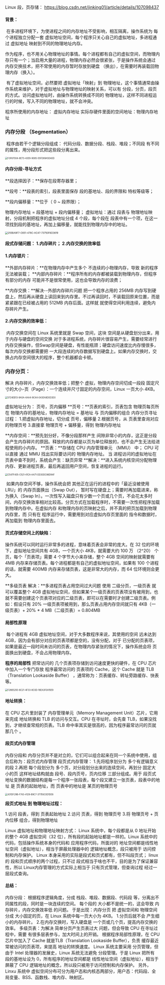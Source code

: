 Linux 段，页存储：  https://blog.csdn.net/jinking01/article/details/107098437

#### 背景：

​		在多进程环境下，为使进程之间的内存地址不受影响，相互隔离，操作系统为 每个进程独立分配一套 虚拟地址空间，每个程序只关心自己的虚拟地址，多进程通过 虚拟地址 映射到不同的物理地址内存。

​		作为程序，也不用关心物理地址的事情。每个进程都有自己的虚拟空间，而物理内存只有一个；当启用大量的进程，物理内存必然会很紧张，于是操作系统会通过 内存交换技术，把不常使用的内存暂时存放到硬盘 （换出），在需要时再装载回物理内存（换入）。

​		有了虚拟地址空间，必然要把 虚拟地址「映射」到 物理地址，这个事情通常由操作系统来维护，对于虚拟地址与物理地址的映射关系，可以有 分段，分页，段页的方式。访问虚拟地址时，由操作系统转换成不同的 物理地址，这样不同进程运行的时候，写入不同的物理地址，就不会冲突。

程序所使用的内存地址： 虚拟内存地址
实际存硬件里面的空间地址：物理内存地址



### 内存分段  （Segmentation）

​		程序由若干个逻辑分段组成： 代码分段、数据分段、栈段、堆段；不同段 有不同的属性，用分段形式把这些段分离出来。

<img src="https://tva1.sinaimg.cn/large/008i3skNly1guri5bhi4xj612e0rwmyz02.jpg" alt="F3F67004-8E73-43E9-9085-55FD89A5D40D" style="zoom:50%;" />

#### 内存分段-寻址方式

**段选择因子：**保存在段寄存器里；

**段号：**段表的索引，段表里面保存 段的基地址、段的界限和 特权等级等；

**段内偏移量：**位于（ 0  ~ 段界限）；  

物理内存地址 = 段基地址 + 段内偏移量； 虚拟地址：通过 段表与 物理地址映射，分段机制把程序的虚拟地址分成 4 个段，每个段在 段表中有一个项，在这一项找到段的基地址，再加上偏移量，就能找到物理内存中的地址。

<img src="https://tva1.sinaimg.cn/large/008i3skNly1guri60rzqxj60tb0i3abv02.jpg" alt="255BA9F7-C651-478C-AC47-73750F6D3619" style="zoom:55%;" />



#### **段式存储问题：** 1.内存碎片；  2.内存交换的效率低

#### 1.内存锁片：

**外部内存碎片：**在物理内存中产生多个 不连续的小物理内存，导致 新的程序无法被装载；
**内部内存碎片：**程序所有的内存都被装载到物理内存，但程序 有部分的内存 可能并不是很常使用，这也会导致内存的浪费；

**内存交换：**解决--外部内存碎片问题
		把一个程序占用的 256MB 内存写到硬盘上，然后再从硬盘上读回来到内存里。不过再读回时，不装载回原来位置，而是紧紧跟在已经被占用的 512MB 内存后面。这样就 就使得空间利用连续，避免内存碎片产生。

#### 2.内存交换的效率低：

​		内存交换空间在 Linux 系统里就是 Swap 空间，这块 空间是从硬盘划分出来，用于内存与硬盘的空间交换 
对于多进程系统，内存碎片很容易产生，需要经常进行 内存交换操作，但Swap空间是硬盘，有性能瓶颈；硬盘访问速度比内存慢很多，每次内存交换都需要把 一大段连续的内存数据写到硬盘上。如果内存交换时，交换占内存空间很大的程序，整个机器都会卡顿。



### **内存分页：**

解决 内存碎片，内存交换效率低；把整个 虚拟，物理内存空间切成一段段 固定尺寸的大小-页（Page）：一个连续并尺寸固定的内存空间，Linux 一页大小 4KB。

<img src="https://tva1.sinaimg.cn/large/008i3skNly1guri6lue0xj60tn0m575h02.jpg" alt="5724EB13-9A0A-4AA4-9C44-043EA8D0D3D0" style="zoom:50%;" />

虚拟地址分为： 页号，页内偏移
**页号：**页表的索引，页表包含 物理页每页所在 物理内存的基地址，物理内存地址 =  基地址 与 页内偏移的组合
内存分页寻址过程：
1.把虚拟内存地址，切分成 页号，偏移量
2.根据页号，从 页表里查询对应的物理页号
3.直接拿 物理页号 + 偏移量，得到 物理内存地址

**内存空间：**预先划分好，不像分段那样产生 间隙非常小的内存，这正是分段会产生内存碎片的原因。释放的内存都是以页为单位释放的，也不会产生无法给进程使用的小内存。
**页表：**存储在 CPU 内存管理单元 （MMU） 中；  CPU 可以直接 通过 MMU 找出实际要访问的 物理内存地址。
当 进程访问的虚拟地址在页表中查不到时，系统会产生：缺页异常
**解决：**进入系统内核空间分配物理内存、更新进程页表，最后再返回用户空间，恢复进程的运行。

<img src="https://tva1.sinaimg.cn/large/008i3skNly1guri75ipfjj61320nt76302.jpg" alt="C547F405-C521-41CA-AA71-DD30DC86D94F" style="zoom:50%;" />

​		如果内存空间不够，操作系统会把 其他正在运行的进程中的「最近没被使用LRU」的 内存页面换出（Swap Out）， 暂时写在硬盘上；需要时再加载进来，称为换入（Swap In）。一次性写入磁盘只有少数一个页或几个页，不会花太多时间，内存交换效率相对比较高。
​		分页方式在加载程序时，不需要一次性把程序加载到物理内存中。在虚拟内存 和物理内存的页映射之后，并不真的把页加载到物理内存里，而 只有在 程序运行中，需要用到对应虚拟内存页里面的 指令和数据时，再加载到 物理内存里面去。

#### 页式存储空间上的缺陷：

操作系统可以同时运行非常多的进程，意味着页表会非常的庞大。在 32 位的环境下，虚拟地址空间共有 4GB，一个页大小 4KB，就需要大约 100 万 （2^20） 个页，每个「页表项」需要 4 个字节大小来存储，整个 4GB 空间的映射就需要有 4MB 内存来存储页表。每个进程都是有自己的虚拟地址空间，如果有 100 个进程的话，就需要 400MB 内存来存储页表，这是非常大的内存，而 64 位环境则会更大。

**多级页表  解决：**多进程页表占用空间过大问题
使用 二级分页，一级页表 就可以覆盖整个 4GB 虚拟地址空间，但如果某个一级页表的页表项没有被用到，也就不需要创建这个页表项对应的二级页表，即可以在需要时才创建二级页表。例如：假设只有 20% 一级页表项被用到，那么页表占用内存空间就只有  4KB（一级页表）+  20% * 4 MB（二级页表）= 0.804MB

#### 局部性原理

​        每个进程有 4GB 虚拟地址空间，对于大多数程序来说，其使用的空间 远未达到 4GB，因为会有部分对应的页表项都是空的，没有分配，对于 已分配的页表项，如果是最近一段时间未访问的页表，在物理内存紧张的情况下，操作系统会将 页面换出到硬盘，不会占用物理内存。

**程序的局部性**
		把常访问的 几个页表项存储到访问速度更快的硬件，在 CPU 芯片中加入一个专门存放 程序最常访问的 页表项的 Cache，这个 Cache 就是 TLB（Translation Lookaside Buffer） ，通常称为：页表缓存、转址旁路缓存、快表等。

<img src="https://tva1.sinaimg.cn/large/008i3skNly1guri7rhiblj60s00e575302.jpg" alt="F2665293-6C21-4F33-8C0D-16EA3F0A15E9" style="zoom:50%;" />

#### 地址转换：

在 CPU 芯片里封装了 内存管理单元（Memory Management Unit）芯片，它用来完成 地址转换和 TLB 的访问与交互。CPU 在寻址时，会先查 TLB，如果没找到，才继续查常规的页表。TLB 命中率其实是很高的，因为程序最常访问的页就那几个 。



#### 段页式内存管理

内存分段和 内存分页并不是对立的，它们可以组合起来在同一个系统中使用，组合后称为：段页式内存管理
段页式内存管理：
1.先将程序划分为 多个有逻辑意义的段
2.再把 每个段划分为 多个页，对分段划分出来的连续空间，再划分 固定大小的页
这样地址结构就由 段号、段内页号，页内位移 三部分组成。用于 段页式地址变换的数据结构是每一个程序一张段表，每个段又建立一张页表，段表中的地址 是 页表的起始地址，而 页表中的地址是 某页的物理页号 

<img src="https://tva1.sinaimg.cn/large/008i3skNly1guri87x3zpj614c0jfgnq02.jpg" alt="431DF29B-F743-4129-B9C7-377E6C0D1DE8" style="zoom:50%;" />

**段页式地址 到 物理地址过程：**

1.访问 段表，得到 页表起始地址 
2.访问 页表，得到 物理页号 
3.将 物理页号 + 页内位移 组合，得到物理地址

Linux 虚拟地址和物理地址映射方式：
Linux 系统中，每个段都是从  0 地址开始的整个 4GB 虚拟空间（32 位），所有段的起始地址都是一样的。Linux 系统中的代码，包括操作系统本身的代码和 应用程序代码，所面对的 地址空间都是线性地址空间（虚拟地址），相当于屏蔽处理器中的 逻辑地址概念，段只被用于 访问控制和内存保护。
Linux 本身采用的实际是段式和页式都有，但不叫段页式； linux的 段和页式顺序的两个过程，只不过 段式相当于啥也不干，目的是为了保证兼容性，所以 Linux内存管理的方式实际上相当于 只有页式管理，但查询过程 经过一层段式查询。

#### 总结：

内存分段：
根据程序逻辑角度，分成 栈段、堆段、数据段、代码段 等，分离出不同属性的段，同时是一块连续的空间。
每个段的 大小都不是统一的，这会导致 内存碎片，内存交换效率低 的问题。
于是出现：内存分页
把 虚拟空间和 物理空间分成 大小固定的页，在 Linux 系统中每一页大小为 4KB。 
1.分页后就不会 产生细小的内存碎片。
2.在内存交换时，写入硬盘是 一个页或几个页，提高内存交换的效率。
多级页表：为解决 简单分页产生页表过大 问题，但会导致 CPU 在寻址过程中，需要 有很多层表参与，加大时间上的开销。
根据程序局部性原理，在 CPU 芯片中加入了 Cache 就是TLB（Translation Lookaside Buffer），负责 缓存最近常被访问的页表项，来提高 地址的转换速度。
Linux 系统主要采用 分页管理，但由于 Intel 处理器的发展史，Linux 系统无法避免 分段管理。于是 Linux 把所有 段的基地址设为 0，所有程序的地址空间都是 线性地址空间（虚拟地址），相当于屏蔽了 CPU 逻辑地址的概念，所以段只被用于访问控制和内存保护。
另外，Linxu 系统中 虚拟空间分布可分为用户态和内核态两部分，用户态：代码段、全局变量、BSS、函数栈、堆内存、映射区。